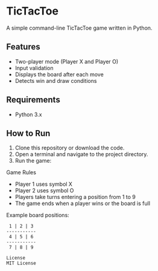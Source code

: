 # TicTacToe

A simple command-line TicTacToe game written in Python.

## Features

- Two-player mode (Player X and Player O)
- Input validation
- Displays the board after each move
- Detects win and draw conditions

## Requirements

- Python 3.x

## How to Run

1. Clone this repository or download the code.
2. Open a terminal and navigate to the project directory.
3. Run the game:


Game Rules
- Player 1 uses symbol X
- Player 2 uses symbol O
- Players take turns entering a position from 1 to 9
- The game ends when a player wins or the board is full

Example board positions:
```
 1 | 2 | 3
-----------
 4 | 5 | 6
-----------
 7 | 8 | 9

License
MIT License

